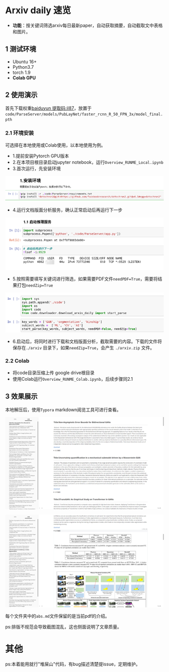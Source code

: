 # Arxiv daily 速览
- **功能**：按关键词筛选arxiv每日最新paper，自动获取摘要，自动截取文中表格和图片。
## 1 测试环境
- Ubuntu 16+
- Python3.7
- torch 1.9
- **Colab GPU**

## 2 使用演示

首先下载权重[baiduyun 提取码:il87](https://pan.baidu.com/s/1Iu3vkj3r8oxIyS0lKTq8-w)，放置于`code/ParseServer/models/PubLayNet/faster_rcnn_R_50_FPN_3x/model_final.pth`

### 2.1 环境安装

可选择在本地使用或Colab使用，以本地使用为例。

- 1.提前安装Pytorch GPU版本
- 2.在本项目根目录启动jupyter notebook，运行`Overview_RUNME_Local.ipynb`
- 3.首次运行，先安装环境

![image](img/3.png)

- 4.运行文档版面分析服务，确认正常启动后再运行下一步

![image](img/4.png)

- 5.按照需要填写关键词进行筛选，如果需要PDF文件`needPDF=True`，需要将结果打包`needZip=True`

![image](img/5.png)

- 6.启动后，将同时进行下载和文档版面分析，截取需要的内容。下载的文件将保存在`./arxiv` 目录下，如果`needZip=True`，会产生 `./arxiv.zip` 文件。

### 2.2 Colab

- 将code目录压缩上传 google drive根目录
- 使用Colab运行`Overview_RUNME_Colab.ipynb`，后续步骤同2.1

## 3 效果展示

本地解压后，使用`Typora` markdown阅览工具可进行查看。

![image](img/1.png)

![image](img/2.png)

每个文件夹中的`abs.md`文件保留的是当前pdf的介绍。

ps:排版不规范会导致截图混乱，这也侧面说明了文章质量。

# 其他

ps:本着能用就行"堆屎山"代码，有bug描述清楚提issue，定期维护。

